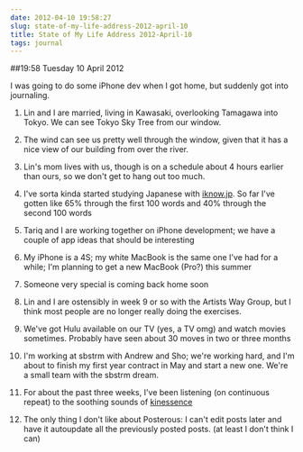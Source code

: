 ```yaml
---
date: 2012-04-10 19:58:27
slug: state-of-my-life-address-2012-april-10
title: State of My Life Address 2012-April-10
tags: journal
---
```


##19:58 Tuesday 10 April 2012

I was going to do some iPhone dev when I got home, but suddenly got into journaling.

 

 
  1. Lin and I are married, living in Kawasaki, overlooking Tamagawa into Tokyo. We can see Tokyo Sky Tree from our window.
 
  2. The wind can see us pretty well through the window, given that it has a nice view of our building from over the river.
 
  3. Lin's mom lives with us, though is on a schedule about 4 hours earlier than ours, so we don't get to hang out too much.
 
  4. I've sorta kinda started studying Japanese with [iknow.jp](http://iknow.jp/?referrer=thunderrabbit&please_start=a_referral_program). So far I've gotten like 65% through the first 100 words and 40% through the second 100 words
 
  5. Tariq and I are working together on iPhone development; we have a couple of app ideas that should be interesting
 
  6. My iPhone is a 4S; my white MacBook is the same one I've had for a while; I'm planning to get a new MacBook (Pro?) this summer
 
  7. Someone very special is coming back home soon
 
  8. Lin  and I are ostensibly in week 9 or so with the Artists Way Group, but I  think most people are no longer really doing the exercises.
 
  9. We've  got Hulu available on our TV (yes, a TV omg) and watch movies  sometimes. Probably have seen about 30 moves in two or three months
 
  10. I'm  working at sbstrm with Andrew and Sho; we're working hard, and I'm  about to finish my first year contract in May and start a new one.  We're a small team with the sbstrm dream.
 
  11. For about the past three weeks, I've been listening (on continuous repeat) to the soothing sounds of [kinessence](http://kinessence.com/)
 
  12. The  only thing I don't like about Posterous: I can't edit posts later and  have it autoupdate all the previously posted posts. (at least I don't  think I can)
 

